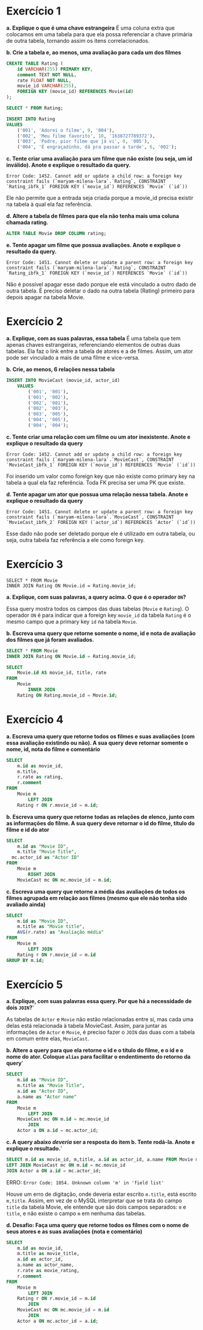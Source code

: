 # Exercício 1

**a. Explique o que é uma chave estrangeira**
É uma coluna extra que colocamos em uma tabela para que ela possa referenciar a chave primária de outra tabela, tornando assim os itens correlacionados.

**b. Crie a tabela e, ao menos, uma avaliação para cada um dos filmes**

```sql
CREATE TABLE Rating (
	id VARCHAR(255) PRIMARY KEY,
    comment TEXT NOT NULL,
    rate FLOAT NOT NULL,
    movie_id VARCHAR(255),
    FOREIGN KEY (movie_id) REFERENCES Movie(id)
);

SELECT * FROM Rating;

INSERT INTO Rating
VALUES
	('001', 'Adorei o filme', 9, '004'),
    ('002', 'Meu filme favorito', 10, '1638727789372'),
	('003', 'Podre, pior filme que já vi', 0, '005'),
    ('004', 'É engraçadinho, dá pra passar a tarde', 6, '002');
```

**c. Tente criar uma avaliação para um filme que não existe (ou seja, um id inválido). Anote e explique o resultado da query.**

```
Error Code: 1452. Cannot add or update a child row: a foreign key constraint fails (`maryam-milena-lara`.`Rating`, CONSTRAINT `Rating_ibfk_1` FOREIGN KEY (`movie_id`) REFERENCES `Movie` (`id`))
```

Ele não permite que a entrada seja criada porque a movie_id precisa existir na tabela à qual ela faz referência.

**d. Altere a tabela de filmes para que ela não tenha mais uma coluna chamada rating.**

```sql
ALTER TABLE Movie DROP COLUMN rating;
```

**e. Tente apagar um filme que possua avaliações. Anote e explique o resultado da query.**


```
Error Code: 1451. Cannot delete or update a parent row: a foreign key constraint fails (`maryam-milena-lara`.`Rating`, CONSTRAINT `Rating_ibfk_1` FOREIGN KEY (`movie_id`) REFERENCES `Movie` (`id`))
```

Não é possível apagar esse dado porque ele está vinculado a outro dado de outra tabela. É preciso deletar o dado na outra tabela (Rating) primeiro para depois apagar na tabela Movie.


# Exercício 2

**a. Explique, com as suas palavras, essa tabela**
É uma tabela que tem apenas chaves estrangeiras, referenciando elementos de outras duas tabelas. Ela faz o link entre a tabela de atores e a de filmes. Assim, um ator pode ser vinculado a mais de uma filme e vice-versa.


**b. Crie, ao menos, 6 relações nessa tabela**

```sql
INSERT INTO MovieCast (movie_id, actor_id)
	VALUES
		('001', '001'), 
		('001', '002'),
		('002', '001'),
		('002', '003'),
		('003', '005'),
		('004', '005'),
		('004', '004');
```

**c. Tente criar uma relação com um filme ou um ator inexistente. Anote e explique o resultado da query**

```
Error Code: 1452. Cannot add or update a child row: a foreign key constraint fails (`maryam-milena-lara`.`MovieCast`, CONSTRAINT `MovieCast_ibfk_1` FOREIGN KEY (`movie_id`) REFERENCES `Movie` (`id`))
```

Foi inserido um valor como foreign key que não existe como primary key na tabela a qual ela faz referência. Toda FK precisa ser uma PK que existe.


**d. Tente apagar um ator que possua uma relação nessa tabela. Anote e explique o resultado da query**

```
Error Code: 1451. Cannot delete or update a parent row: a foreign key constraint fails (`maryam-milena-lara`.`MovieCast`, CONSTRAINT `MovieCast_ibfk_2` FOREIGN KEY (`actor_id`) REFERENCES `Actor` (`id`))
```
Esse dado não pode ser deletado porque ele é utilizado em outra tabela, ou seja, outra tabela faz referência a ele como foreign key.

# Exercício 3

```
SELECT * FROM Movie 
INNER JOIN Rating ON Movie.id = Rating.movie_id;
```

**a. Explique, com suas palavras, a query acima. O que é o operador `ON`?**

Essa query mostra  todos os campos das duas tabelas (`Movie` e `Rating`).
O operador `ON` é para indicar que a foreign key `movie_id` da tabela `Rating` é o mesmo campo que a primary key `id` na tabela `Movie`.

**b. Escreva uma query que retorne somente o nome, id e nota de avaliação dos filmes que já foram avaliados.**

```sql
SELECT * FROM Movie 
INNER JOIN Rating ON Movie.id = Rating.movie_id;

SELECT 
    Movie.id AS movie_id, title, rate
FROM
    Movie
        INNER JOIN
    Rating ON Rating.movie_id = Movie.id;
```


# Exercício 4

**a. Escreva uma query que retorne todos os filmes e suas avaliações (com essa avaliação existindo ou não). A sua query deve retornar somente o nome, id, nota do filme e comentário**

```sql
SELECT
	m.id as movie_id,
	m.title,
	r.rate as rating,
    r.comment
FROM
	Movie m
		LEFT JOIN
	Rating r ON r.movie_id = m.id;
```

**b. Escreva uma query que retorne todas as relações de elenco, junto com as informações do filme. A sua query deve retornar o id do filme, título do filme e id do ator**

```sql
SELECT
	m.id as "Movie ID",
	m.title "Movie Title",
  mc.actor_id as "Actor ID"
FROM
	Movie m
		RIGHT JOIN
	MovieCast mc ON mc.movie_id = m.id;
```

**c. Escreva uma query que retorne a média das avaliações de todos os filmes agrupada em relação aos filmes (mesmo que ele não tenha sido avaliado ainda)**

```sql
SELECT
	m.id as "Movie ID",
	m.title as "Movie title",
    AVG(r.rate) as "Avaliação média"
FROM
	Movie m
		LEFT JOIN
	Rating r ON r.movie_id = m.id
GROUP BY m.id;
```

# Exercício 5

**a. Explique, com suas palavras essa query. Por que há a necessidade de dois `JOIN`?**'

As tabelas de `Actor` e `Movie` não estão relacionadas entre si, mas cada uma delas está relacionada à tabela MovieCast. Assim, para juntar as informações de `Actor` e `Movie`, é preciso fazer o `JOIN` das duas com a tabela em comum entre elas, `MovieCast`.

**b. Altere a query para que ela retorne o id e o título do filme, e o id e o nome do ator. Coloque `alias` para facilitar o endentimento do retorno da query**'

```sql
SELECT 
    m.id as "Movie ID",
	m.title as "Movie Title",
    a.id as "Actor ID",
    a.name as "Actor name"
FROM
    Movie m
        LEFT JOIN
    MovieCast mc ON m.id = mc.movie_id
        JOIN
    Actor a ON a.id = mc.actor_id;
```

**c. A query abaixo *deveria* ser a resposta do item b. Tente rodá-la. Anote e explique o resultado.**'
   
```sql
SELECT m.id as movie_id, m,title, a.id as actor_id, a.name FROM Movie m
LEFT JOIN MovieCast mc ON m.id = mc.movie_id
JOIN Actor a ON a.id = mc.actor_id;
```

ERRO: `Error Code: 1054. Unknown column 'm' in 'field list'`

Houve um erro de digitação, onde deveria estar escrito `m.title`, está escrito `m,title`. Assim, em vez de o MySQL interpretar que se trata do campo `title` da tabela Movie, ele entende que são dois campos separados: `m` e `title`, e não existe o campo `m` em nenhuma das tabelas.
    
**d. **Desafio:** Faça uma query que retorne todos os filmes com o nome de seus atores e as suas avaliações (nota e comentário)**

```sql
SELECT
	m.id as movie_id,
    m.title as movie_title,
    a.id as actor_id,
    a.name as actor_name,
    r.rate as movie_rating,
    r.comment
FROM
	Movie m 
		LEFT JOIN
	Rating r ON r.movie_id = m.id
		JOIN
    MovieCast mc ON mc.movie_id = m.id
		JOIN
	Actor a ON mc.actor_id = a.id;
```